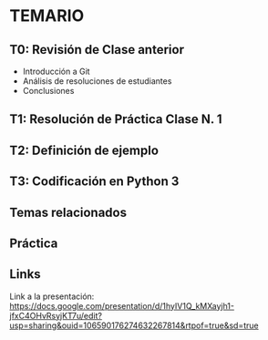 # TEMARIO

## T0: Revisión de Clase anterior
 - Introducción a Git
 - Análisis de resoluciones de estudiantes
 - Conclusiones
## T1: Resolución de Práctica Clase N. 1
## T2: Definición de ejemplo
## T3: Codificación en Python 3
## Temas relacionados
## Práctica
## Links

Link a la presentación: https://docs.google.com/presentation/d/1hyIV1Q_kMXayjh1-jfxC4OHvRsyjKT7u/edit?usp=sharing&ouid=106590176274632267814&rtpof=true&sd=true
